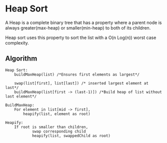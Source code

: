 # Heap Sort
A Heap is a complete binary tree that has a property where a parent node is always greater(max-heap) or smaller(min-heap) to both of its children.

Heap sort uses this property to sort the list with a O(n Log(n)) worst case complexity.

## Algorithm
```
Heap Sort:
    buildMaxHeap(list) /*Ensures first elements as largest*/

    swap(list[first], list[last]) /* inserted largest element at last*/
    buildMaxHeap(list[first -> (last-1)]) /*Build heap of list without last element*/

BuildMaxHeap:
    For element in list[mid -> first],
        heapify(list, element as root)

Heapify:
    If root is smaller than children,
            swap corresponding child
            heapify(list, swappedChild as root)
```
